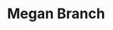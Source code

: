 ---
title: Megan Branch
layout: people
featured_image: 
featured_image_attr: 
featured_image_alt: 
featured_image_caption: 
details:
  Website: 
  Facebook:
  Twitter: 
  Instagram: 
  LinkedIn: 
  IBDB: 
  IMDb: 
---